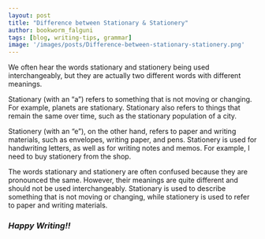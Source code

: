 ```yaml
---
layout: post
title: "Difference between Stationary & Stationery"
author: bookworm_falguni
tags: [blog, writing-tips, grammar]
image: '/images/posts/Difference-between-stationary-stationery.png'
---
```

We often hear the words stationary and stationery being used interchangeably, but they are actually two different words with different meanings.

Stationary (with an “a”) refers to something that is not moving or changing. For example, planets are stationary. Stationary also refers to things that remain the same over time, such as the stationary population of a city.

Stationery (with an “e”), on the other hand, refers to paper and writing materials, such as envelopes, writing paper, and pens. Stationery is used for handwriting letters, as well as for writing notes and memos. For example, I need to buy stationery from the shop.

The words stationary and stationery are often confused because they are pronounced the same. However, their meanings are quite different and should not be used interchangeably. Stationary is used to describe something that is not moving or changing, while stationery is used to refer to paper and writing materials.

### ***Happy Writing!!***
